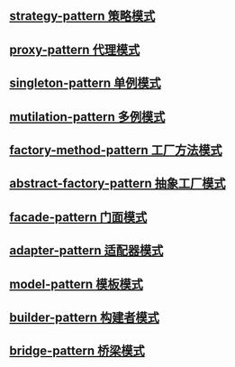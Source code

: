 ## [strategy-pattern  策略模式](strategy-pattern/)

## [proxy-pattern  代理模式](proxy-pattern/)

## [singleton-pattern  单例模式](singleton-pattern/)

## [mutilation-pattern  多例模式](mutilation-pattern/)

## [factory-method-pattern  工厂方法模式](factory-method-pattern/)

## [abstract-factory-pattern  抽象工厂模式](abstract-factory-pattern/)

## [facade-pattern  门面模式](facade-pattern/)

## [adapter-pattern  适配器模式](adapter-pattern/)

## [model-pattern  模板模式](model-pattern/)

## [builder-pattern  构建者模式](builder-pattern/)

## [bridge-pattern  桥梁模式](bridge-pattern/)